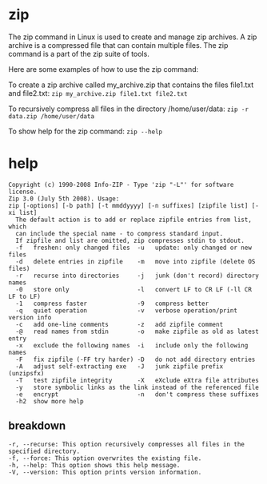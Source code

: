 # zip

The zip command in Linux is used to create and manage zip archives. A zip archive is a compressed file that can contain multiple files. The zip command is a part of the zip suite of tools.

Here are some examples of how to use the zip command:

To create a zip archive called my_archive.zip that contains the files file1.txt and file2.txt:
`zip my_archive.zip file1.txt file2.txt`

To recursively compress all files in the directory /home/user/data:
`zip -r data.zip /home/user/data`

To show help for the zip command:
`zip --help`

# help

```
Copyright (c) 1990-2008 Info-ZIP - Type 'zip "-L"' for software license.
Zip 3.0 (July 5th 2008). Usage:
zip [-options] [-b path] [-t mmddyyyy] [-n suffixes] [zipfile list] [-xi list]
  The default action is to add or replace zipfile entries from list, which
  can include the special name - to compress standard input.
  If zipfile and list are omitted, zip compresses stdin to stdout.
  -f   freshen: only changed files  -u   update: only changed or new files
  -d   delete entries in zipfile    -m   move into zipfile (delete OS files)
  -r   recurse into directories     -j   junk (don't record) directory names
  -0   store only                   -l   convert LF to CR LF (-ll CR LF to LF)
  -1   compress faster              -9   compress better
  -q   quiet operation              -v   verbose operation/print version info
  -c   add one-line comments        -z   add zipfile comment
  -@   read names from stdin        -o   make zipfile as old as latest entry
  -x   exclude the following names  -i   include only the following names
  -F   fix zipfile (-FF try harder) -D   do not add directory entries
  -A   adjust self-extracting exe   -J   junk zipfile prefix (unzipsfx)
  -T   test zipfile integrity       -X   eXclude eXtra file attributes
  -y   store symbolic links as the link instead of the referenced file
  -e   encrypt                      -n   don't compress these suffixes
  -h2  show more help
  ```

## breakdown

```
-r, --recurse: This option recursively compresses all files in the specified directory.
-f, --force: This option overwrites the existing file.
-h, --help: This option shows this help message.
-V, --version: This option prints version information.
```
